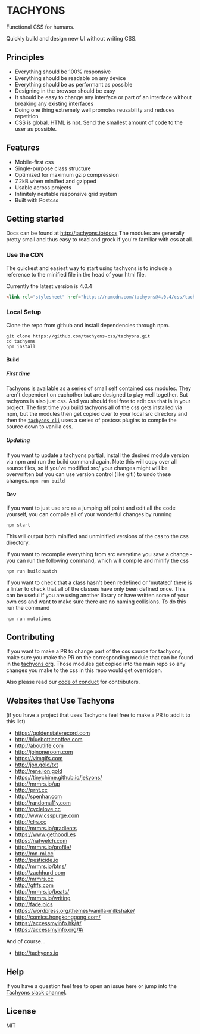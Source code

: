# TACHYONS

Functional CSS for humans.

Quickly build and design new UI without writing CSS.

## Principles

* Everything should be 100% responsive
* Everything should be readable on any device
* Everything should be as performant as possible
* Designing in the browser should be easy
* It should be easy to change any interface or part of an interface without breaking any existing interfaces
* Doing one thing extremely well promotes reusability and reduces repetition
* CSS is global. HTML is not. Send the smallest amount of code to the user as possible.

## Features

* Mobile-first css
* Single-purpose class structure
* Optimized for maximum gzip compression
* 7.2kB when minified and gzipped
* Usable across projects
* Infinitely nestable responsive grid system
* Built with Postcss

## Getting started

Docs can be found at http://tachyons.io/docs
The modules are generally pretty small and thus easy to read and grock if you're familiar with css at all.

### Use the CDN

The quickest and easiest way to start using tachyons is to include a reference
to the minified file in the head of your html file.

Currently the latest version is 4.0.4
```html
<link rel="stylesheet" href="https://npmcdn.com/tachyons@4.0.4/css/tachyons.min.css">
```

### Local Setup

Clone the repo from github and install dependencies through npm.

```
git clone https://github.com/tachyons-css/tachyons.git
cd tachyons
npm install
```

#### Build

##### First time

Tachyons is available as a series of small self contained css modules. They aren't dependent on eachother but
are designed to play well together. But tachyons is also just css. And you should feel free to edit css
that is in your project. The first time you build tachyons all of the css gets installed via npm, but the modules
then get copied over to your local src directory and then the [`tachyons-cli`](https://github.com/tachyons-css/tachyons-cli)
uses a series of postcss plugins to compile the source down to vanilla css.

##### Updating

If you want to update a tachyons partial, install the desired module version via npm and run the build command again. Note
this will copy over all source files, so if you've modified src/ your changes might will be overwritten but you can use version control (like git!) to undo these changes.
```npm run build```

#### Dev

If you want to just use src as a jumping off point and edit all the code yourself, you can compile all of your wonderful changes by running

```npm start```

This will output both minified and unminified versions of the css to the css directory.

If you want to recompile everything from src everytime you save a change - you can run the following command, which will compile and minify the css

```npm run build:watch```

If you want to check that a class hasn't been redefined or 'mutated' there is a linter to check that all of the classes have only been defined once. This can be useful if you are using another library or have written some of your own css and want to make sure there are no naming collisions. To do this run the command

```npm run mutations```

## Contributing

If you want to make a PR to change part of the css source for tachyons, make sure you make the PR on the corresponding module
that can be found in the [tachyons org](http://github.com/tachyons-css/). Those modules get copied into the main repo so
any changes you make to the css in this repo would get overridden.

Also please read our [code of conduct](https://github.com/tachyons-css/tachyons/blob/master/code-of-conduct.md) for contributors.

## Websites that Use Tachyons
(if you have a project that uses Tachyons feel free to make a PR to add it to this list)

* https://goldenstaterecord.com
* http://bluebottlecoffee.com
* http://aboutlife.com
* http://joinoneroom.com
* https://vimgifs.com
* http://jon.gold/txt
* http://rene.jon.gold
* https://tinychime.github.io/jekyons/
* http://mrmrs.io/up
* http://prnt.cc
* http://spenhar.com
* http://randoma11y.com
* http://cyclelove.cc
* http://www.csspurge.com
* http://clrs.cc
* http://mrmrs.io/gradients
* https://www.getnoodl.es
* https://natwelch.com
* http://mrmrs.io/profile/
* http://mn-ml.cc
* http://pesticide.io
* http://mrmrs.io/btns/
* http://zachhurd.com
* http://mrmrs.cc
* http://gfffs.com
* http://mrmrs.io/beats/
* http://mrmrs.io/writing
* http://fade.pics
* https://wordpress.org/themes/vanilla-milkshake/
* http://comics.hongkonggong.com/
* https://accessmyinfo.hk/#/
* https://accessmyinfo.org/#/

And of course...
* http://tachyons.io



## Help

If you have a question feel free to open an issue here or jump into the [Tachyons slack channel](http://tachyons-slack-invite.herokuapp.com).

## License

MIT
